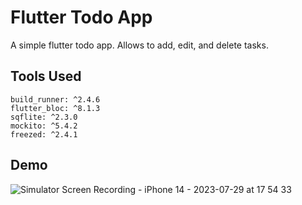 # Flutter Todo App

A simple flutter todo app. Allows to add, edit, and delete tasks.

## Tools Used

`build_runner: ^2.4.6`\
`flutter_bloc: ^8.1.3`\
`sqflite: ^2.3.0`\
`mockito: ^5.4.2`\
`freezed: ^2.4.1`


## Demo

![Simulator Screen Recording - iPhone 14 - 2023-07-29 at 17 54 33](https://github.com/hzdelgado/flutter-bloc-sqlite/assets/88523514/686abaa1-94f1-4489-ae93-e934e223f647)

